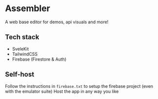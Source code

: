 # Assembler

A web base editor for demos, api visuals and more!

## Tech stack

- SveleKit
- TailwindCSS
- Firebase (Firestore & Auth)

## Self-host

Follow the instructions in `firebase.txt` to setup the firebase project (even with the emulator suite)
Host the app in any way you like
